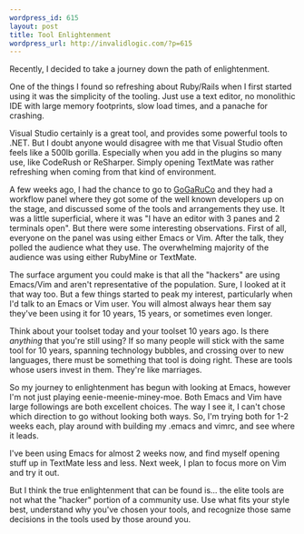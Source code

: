 ```yaml
--- 
wordpress_id: 615
layout: post
title: Tool Enlightenment
wordpress_url: http://invalidlogic.com/?p=615
---
```

Recently, I decided to take a journey down the path of enlightenment.

One of the things I found so refreshing about Ruby/Rails when I first started using it was the simplicity of the tooling.  Just use a text editor, no monolithic IDE with large memory footprints, slow load times, and a panache for crashing.

Visual Studio certainly is a great tool, and provides some powerful tools to .NET.  But I doubt anyone would disagree with me that Visual Studio often feels like a 500lb gorilla. Especially when you add in the plugins so many use, like CodeRush or ReSharper.  Simply opening TextMate was rather refreshing when coming from that kind of environment.

A few weeks ago, I had the chance to go to <a href="http://gogaruco.com">GoGaRuCo</a> and they had a workflow panel where they got some of the well known developers up on the stage, and discussed some of the tools and arrangements they use.  It was a little superficial, where it was "I have an editor with 3 panes and 2 terminals open".  But there were some interesting observations.  First of all, everyone on the panel was using either Emacs or Vim.  After the talk, they polled the audience what they use.  The overwhelming majority of the audience was using either RubyMine or TextMate.

The surface argument you could make is that all the "hackers" are using Emacs/Vim and aren't representative of the population.  Sure, I looked at it that way too.  But a few things started to peak my interest, particularly when I'd talk to an Emacs or Vim user.  You will almost always hear them say they've been using it for 10 years, 15 years, or sometimes even longer.

Think about your toolset today and your toolset 10 years ago.  Is there <i>anything</i> that you're still using?  If so many people will stick with the same tool for 10 years, spanning technology bubbles, and crossing over to new languages, there must be something that tool is doing right.  These are tools whose users invest in them.  They're like marriages.

So my journey to enlightenment has begun with looking at Emacs, however I'm not just playing eenie-meenie-miney-moe. Both Emacs and Vim have large followings are both excellent choices. The way I see it, I can't chose which direction to go without looking both ways.  So, I'm trying both for 1-2 weeks each, play around with building my .emacs and vimrc, and see where it leads.

I've been using Emacs for almost 2 weeks now, and find myself opening stuff up in TextMate less and less.  Next week, I plan to focus more on Vim and try it out.

But I think the true enlightenment that can be found is... the elite tools are not what the "hacker" portion of a community use.  Use what fits your style best, understand why you've chosen your tools, and recognize those same decisions in the tools used by those around you.
